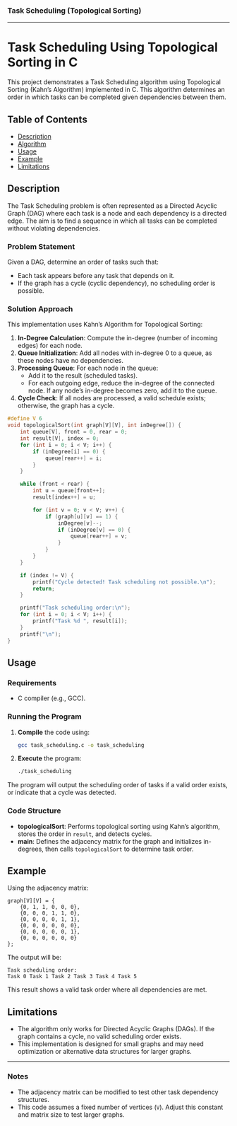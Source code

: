 ### Task Scheduling (Topological Sorting)

---

# Task Scheduling Using Topological Sorting in C

This project demonstrates a Task Scheduling algorithm using Topological Sorting (Kahn’s Algorithm) implemented in C. This algorithm determines an order in which tasks can be completed given dependencies between them.

## Table of Contents
- [Description](#description)
- [Algorithm](#algorithm)
- [Usage](#usage)
- [Example](#example)
- [Limitations](#limitations)

## Description

The Task Scheduling problem is often represented as a Directed Acyclic Graph (DAG) where each task is a node and each dependency is a directed edge. The aim is to find a sequence in which all tasks can be completed without violating dependencies.

### Problem Statement

Given a DAG, determine an order of tasks such that:
- Each task appears before any task that depends on it.
- If the graph has a cycle (cyclic dependency), no scheduling order is possible.

### Solution Approach

This implementation uses Kahn’s Algorithm for Topological Sorting:
1. **In-Degree Calculation**: Compute the in-degree (number of incoming edges) for each node.
2. **Queue Initialization**: Add all nodes with in-degree 0 to a queue, as these nodes have no dependencies.
3. **Processing Queue**: For each node in the queue:
   - Add it to the result (scheduled tasks).
   - For each outgoing edge, reduce the in-degree of the connected node. If any node’s in-degree becomes zero, add it to the queue.
4. **Cycle Check**: If all nodes are processed, a valid schedule exists; otherwise, the graph has a cycle.

```c
#define V 6
void topologicalSort(int graph[V][V], int inDegree[]) {
    int queue[V], front = 0, rear = 0;
    int result[V], index = 0;
    for (int i = 0; i < V; i++) {
        if (inDegree[i] == 0) {
            queue[rear++] = i;
        }
    }

    while (front < rear) {
        int u = queue[front++];
        result[index++] = u;

        for (int v = 0; v < V; v++) {
            if (graph[u][v] == 1) {
                inDegree[v]--;
                if (inDegree[v] == 0) {
                    queue[rear++] = v;
                }
            }
        }
    }

    if (index != V) {
        printf("Cycle detected! Task scheduling not possible.\n");
        return;
    }

    printf("Task scheduling order:\n");
    for (int i = 0; i < V; i++) {
        printf("Task %d ", result[i]);
    }
    printf("\n");
}
```

## Usage

### Requirements
- C compiler (e.g., GCC).

### Running the Program

1. **Compile** the code using:
   ```bash
   gcc task_scheduling.c -o task_scheduling
   ```
2. **Execute** the program:
   ```bash
   ./task_scheduling
   ```

The program will output the scheduling order of tasks if a valid order exists, or indicate that a cycle was detected.

### Code Structure

- **topologicalSort**: Performs topological sorting using Kahn’s algorithm, stores the order in `result`, and detects cycles.
- **main**: Defines the adjacency matrix for the graph and initializes in-degrees, then calls `topologicalSort` to determine task order.

## Example

Using the adjacency matrix:
```
graph[V][V] = {
    {0, 1, 1, 0, 0, 0},
    {0, 0, 0, 1, 1, 0},
    {0, 0, 0, 0, 1, 1},
    {0, 0, 0, 0, 0, 0},
    {0, 0, 0, 0, 0, 1},
    {0, 0, 0, 0, 0, 0}
};
```

The output will be:
```
Task scheduling order:
Task 0 Task 1 Task 2 Task 3 Task 4 Task 5 
```

This result shows a valid task order where all dependencies are met.

## Limitations

- The algorithm only works for Directed Acyclic Graphs (DAGs). If the graph contains a cycle, no valid scheduling order exists.
- This implementation is designed for small graphs and may need optimization or alternative data structures for larger graphs.

---

### Notes

- The adjacency matrix can be modified to test other task dependency structures.
- This code assumes a fixed number of vertices (`V`). Adjust this constant and matrix size to test larger graphs.
